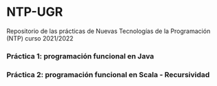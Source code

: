 # NTP-UGR
Repositorio de las prácticas de Nuevas Tecnologías de la Programación (NTP) curso 2021/2022

### Práctica 1: programación funcional en Java

### Práctica 2: programación funcional en Scala - Recursividad
